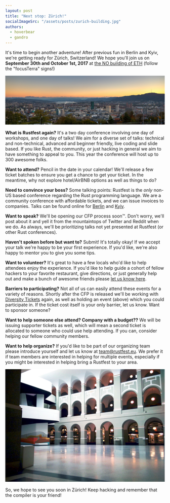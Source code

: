 ```yaml
---
layout: post
title: "Next stop: Zürich!"
socialImageSrc: "/assets/posts/zurich-building.jpg"
authors:
  - hoverbear
  - gandro
---
```


It's time to begin another adventure! After previous fun in Berlin and Kyiv, we're getting ready for Zürich, Switzerland! We hope you'll join us on **September 30th and October 1st, 2017** at [the NO building of ETH](https://www.erdw.ethz.ch/en/department/location.html#no) (follow the "focusTerra" signs!)

[![Zurich the city](/assets/posts/zurich-city.jpg)](https://www.flickr.com/photos/lschlagenhauf/16988250961/in/album-72157664912678546/)

**What is Rustfest again?** It's a two day conference involving one day of workshops, and one day of talks! We aim for a diverse set of talks: technical and non-technical, advanced and beginner friendly, live coding and slide based. If you like Rust, the community, or just hacking in general we aim to have something to appeal to you. This year the conference will host up to 300 awesome folks.

**Want to attend?** Pencil in the date in your calendar! We'll release a few ticket batches to ensure you get a chance to get your ticket. In the meantime, why not explore hotel/AirBNB options as well as things to do?


**Need to convince your boss?** Some talking points: Rustfest is the *only* non-US based conference regarding the Rust programming language. We are a community conference with affordable tickets, and we can issue invoices to companies. Talks can be found online for [Berlin](https://www.youtube.com/watch?v=fI4RG_uq-WU&list=PL85XCvVPmGQh8nWR_Z-fTmPGsUWuzb-dn) and [Kyiv](https://www.youtube.com/watch?v=AHprJNUCgQ0&list=PL85XCvVPmGQhvs1Rnet_24B-AI3YSM2YG).

**Want to speak?** We'll be opening our CFP process soon™. Don't worry, we'll post about it and yell it from the mountaintops of Twitter and Reddit when we do. As always, we'll be prioritizing talks not yet presented at Rustfest (or other Rust conferences). 

**Haven't spoken before but want to?** Submit! It's totally okay! If we accept your talk we're happy to be your first experience. If you'd like, we're also happy to mentor you to give you some tips.

**Want to volunteer?** It's great to have a few locals who'd like to help attendees enjoy the experience. If you'd like to help guide a cohort of fellow hackers to your favorite restaurant, give directions, or just generally help out and make a bunch of awesome friends please [let us know here](https://github.com/RustFestEU/blog.rustfest.eu/issues/12).

**Barriers to participating?** Not all of us can easily attend these events for a variety of reasons. Shortly after the CFP is released we'll be working with [Diversity Tickets](https://diversitytickets.org/) again, as well as holding an event (above) which you could participate in. If the ticket cost itself is your only barrier, let us know. Want to sponsor someone?

**Want to help someone else attend? Company with a budget??** We will be issuing supporter tickets as well, which will mean a second ticket is allocated to someone who could use help attending. If you can, consider helping our fellow community members.

**Want to help organize?** If you'd like to be part of our organizing team please introduce yourself and let us know at [team@rustfest.eu](mailto:team@rustfest.eu). We prefer it if team members are interested in helping for multiple events, especially if you might be interested in helping bring a Rustfest to your area.

![ETH's NO building in Zürich](/assets/posts/zurich-building.jpg)

So, we hope to see you soon in Zürich! Keep hacking and remember that the compiler is your friend!
